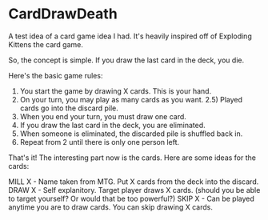 # CardDrawDeath
A test idea of a card game idea I had.
It's heavily inspired off of Exploding Kittens the card game.

So, the concept is simple.
If you draw the last card in the deck, you die.

Here's the basic game rules:

1) You start the game by drawing X cards. This is your hand.
2) On your turn, you may play as many cards as you want.
2.5) Played cards go into the discard pile.
3) When you end your turn, you must draw one card.
4) If you draw the last card in the deck, you are eliminated.
5) When someone is eliminated, the discarded pile is shuffled back in.
6) Repeat from 2 until there is only one person left.

That's it! The interesting part now is the cards.
Here are some ideas for the cards:

MILL X - Name taken from MTG. Put X cards from the deck into the discard.
DRAW X - Self explanitory. Target player draws X cards.
    (should you be able to target yourself? Or would that be too powerful?)
SKIP X - Can be played anytime you are to draw cards. You can skip drawing X cards.
